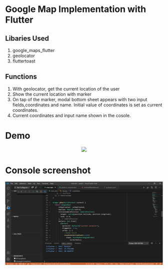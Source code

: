 # Google Map Implementation with Flutter


## Libaries Used

1) google_maps_flutter
2) geolocator
3) fluttertoast

## Functions

1) With geolocator, get the current location of the user
2) Show the current location with marker
3) On tap of the marker, modal bottom sheet appears with two input fields,coordinates and name. Initial value of coordinates is set as current coordinates.
4) Current coordinates and input name shown in the cosole.

#        Demo

<p align="center">
<img src = "https://github.com/nusayer/gmap/blob/master/20200910_230654%5B1%5D.gif">
  
#        Console screenshot

<p align="center">
<img src = "https://github.com/nusayer/gmap/blob/master/screenshot.PNG">





